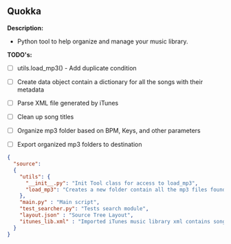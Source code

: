 ## Quokka

**Description:**  
- Python tool to help organize and manage your music library.

**TODO's:**
- [ ] utils.load_mp3() - Add duplicate condition 
- [ ] Create data object contain a dictionary for all the songs with their metadata
- [ ] Parse XML file generated by iTunes
- [ ] Clean up song titles
- [ ] Organize mp3 folder based on BPM, Keys, and other parameters
- [ ] Export organized mp3 folders to destination


```json
{
  "source":
  {
    "utils": {
      "__init__.py": "Init Tool class for access to load_mp3",
      "load_mp3": "Creates a new folder contain all the mp3 files found in the 'downloads' folder",
    },
    "main.py" : "Main script",
    "test_searcher.py": "Tests search module",
    "layout.json" : "Source Tree Layout",
    "itunes_lib.xml" : "Imported iTunes music library xml contains songs metadata"
  }
}
